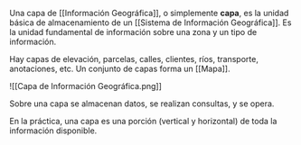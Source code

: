 Una capa de [[Información Geográfica]], o simplemente **capa**, es la unidad básica de almacenamiento de un [[Sistema de Información Geográfica]]. Es la unidad fundamental de información sobre una zona y un tipo de información.

Hay capas de elevación, parcelas, calles, clientes, ríos, transporte, anotaciones, etc. Un conjunto de capas forma un [[Mapa]].

![[Capa de Información Geográfica.png]]

Sobre una capa se almacenan datos, se realizan consultas, y se opera.

En la práctica, una capa es una porción (vertical y horizontal) de toda la información disponible.
